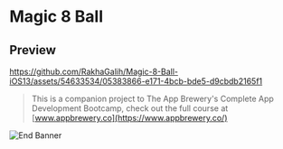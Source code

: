 # Magic 8 Ball

## Preview

https://github.com/RakhaGalih/Magic-8-Ball-iOS13/assets/54633534/05383866-e171-4bcb-bde5-d9cbdb2165f1

>This is a companion project to The App Brewery's Complete App Development Bootcamp, check out the full course at [www.appbrewery.co](https://www.appbrewery.co/)

![End Banner](Documentation/readme-end-banner.png)

